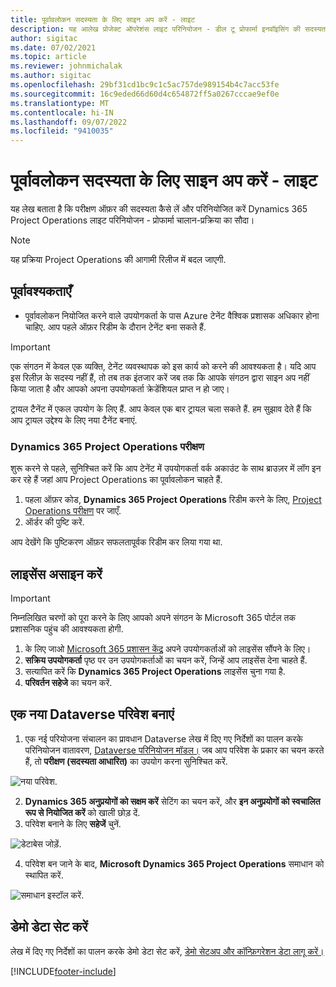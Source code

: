 ```yaml
---
title: पूर्वावलोकन सदस्यता के लिए साइन अप करें - लाइट
description: यह आलेख प्रोजेक्ट ऑपरेशंस लाइट परिनियोजन - डील टू प्रोफार्मा इनवॉइसिंग की सदस्यता लेने और परिनियोजित करने के तरीके के बारे में जानकारी प्रदान करता है।
author: sigitac
ms.date: 07/02/2021
ms.topic: article
ms.reviewer: johnmichalak
ms.author: sigitac
ms.openlocfilehash: 29bf31cd1bc9c1c5ac757de989154b4c7acc53fe
ms.sourcegitcommit: 16c9eded66d60d4c654872ff5a0267cccae9ef0e
ms.translationtype: MT
ms.contentlocale: hi-IN
ms.lasthandoff: 09/07/2022
ms.locfileid: "9410035"
---
```

# <a name="sign-up-for-a-preview-subscription---lite"></a>पूर्वावलोकन सदस्यता के लिए साइन अप करें - लाइट 

यह लेख बताता है कि परीक्षण ऑफ़र की सदस्यता कैसे लें और परिनियोजित करें Dynamics 365 Project Operations लाइट परिनियोजन - प्रोफार्मा चालान-प्रक्रिया का सौदा।

> [!NOTE]
> यह प्रक्रिया Project Operations की आगामी रिलीज में बदल जाएगी.

## <a name="prerequisites"></a>पूर्वावश्यकताएँ
- पूर्वावलोकन नियोजित करने वाले उपयोगकर्ता के पास Azure टेनेंट वैश्विक प्रशासक अधिकार होना चाहिए. आप पहले ऑफ़र रिडीम के दौरान टेनेंट बना सकते हैं.

> [!IMPORTANT]
> एक संगठन में केवल एक व्यक्ति, टेनेंट व्यवस्थापक को इस कार्य को करने की आवश्यकता है। यदि आप इस रिलीज़ के सदस्य नहीं हैं, तो तब तक इंतजार करें जब तक कि आपके संगठन द्वारा साइन अप नहीं किया जाता है और आपको अपना उपयोगकर्ता क्रेडेंशियल प्राप्त न हो जाए।
> 
> ट्रायल टैनेंट में एकल उपयोग के लिए हैं. आप केवल एक बार ट्रायल चला सकते हैं. हम सुझाव देते हैं कि आप ट्रायल उद्देश्य के लिए नया टैनेंट बनाएं.

### <a name="dynamics-365-project-operations-trial"></a>Dynamics 365 Project Operations परीक्षण 

शुरू करने से पहले, सुनिश्चित करें कि आप टेनेंट में उपयोगकर्ता वर्क अकाउंट के साथ ब्राउज़र में लॉग इन कर रहे हैं जहां आप Project Operations का पूर्वावलोकन चाहते हैं.

1. पहला ऑफ़र कोड, **Dynamics 365 Project Operations** रिडीम करने के लिए, [Project Operations परीक्षण](https://aka.ms/try-po) पर जाएँ.
2. ऑर्डर की पुष्टि करें.

  आप देखेंगे कि पुष्टिकरण ऑफ़र सफलतापूर्वक रिडीम कर लिया गया था.

## <a name="assign-licenses"></a>लाइसेंस असाइन करें

> [!IMPORTANT]
> निम्नलिखित चरणों को पूरा करने के लिए आपको अपने संगठन के Microsoft 365 पोर्टल तक प्रशासनिक पहुंच की आवश्यकता होगी.


1. के लिए जाओ [Microsoft 365 प्रशासन केंद्र](https://portal.office.com/) अपने उपयोगकर्ताओं को लाइसेंस सौंपने के लिए।
2. **सक्रिय उपयोगकर्ता** पृष्ठ पर उन उपयोगकर्ताओं का चयन करें, जिन्हें आप लाइसेंस देना चाहते हैं.
3. सत्यापित करें कि **Dynamics 365 Project Operations** लाइसेंस चुना गया है. 
4. **परिवर्तन सहेजे** का चयन करें.

## <a name="create-a-new-dataverse-environment"></a>एक नया Dataverse परिवेश बनाएं

1. एक नई परियोजना संचालन का प्रावधान Dataverse लेख में दिए गए निर्देशों का पालन करके परिनियोजन वातावरण, [Dataverse परिनियोजन मॉडल।](lite-deployment.md) जब आप परिवेश के प्रकार का चयन करते हैं, तो **परीक्षण (सदस्यता आधारित)** का उपयोग करना सुनिश्चित करें.

  ![नया परिवेश.](./media/19CreateEnvironment.png)

2. **Dynamics 365 अनुप्रयोगों को सक्षम करें** सेटिंग का चयन करें, और **इन अनुप्रयोगों को स्वचालित रूप से नियोजित करें** को खाली छोड़ दें.  
3. परिवेश बनाने के लिए **सहेजें** चुनें.

  ![डेटाबेस जोड़ें.](./media/20CreateEnvironment1.png)

4. परिवेश बन जाने के बाद, **Microsoft Dynamics 365 Project Operations** समाधान को स्थापित करें. 

![समाधान इस्टॉल करें.](./media/21InstallSolution.png)

## <a name="set-up-demo-data"></a>डेमो डेटा सेट करें

लेख में दिए गए निर्देशों का पालन करके डेमो डेटा सेट करें, [डेमो सेटअप और कॉन्फ़िगरेशन डेटा लागू करें।](lite-apply-demo-setup-config-data.md)


[!INCLUDE[footer-include](../includes/footer-banner.md)]
